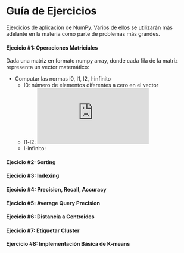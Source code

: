 # Guía de Ejercicios
Ejercicios de aplicación de NumPy. Varios de ellos se utilizarán más adelante en la materia como parte de problemas más grandes.

#### Ejecicio #1:    Operaciones Matriciales
Dada una matriz en formato numpy array, donde cada fila de la matriz representa un vector matemático: 
* Computar las normas l0, l1, l2, l-infinito
    * l0: número de elementos diferentes a cero en el vector
    * l1-l2: ![](https://latex.codecogs.com/svg.latex?%5Cleft%20%5C%7C%20x%20%5Cright%20%5C%7C_%7Bp%7D%20%3D%20%5Cleft%20%28%20%5Csum_%7B1%7D%5E%7Bn%7D%20%5Cleft%20%7C%20x_%7Bi%7D%20%5Cright%20%7C%5Ep%20%5Cright%20%29%5E%7B%5Ctfrac%7B1%7D%7Bp%7D%7D)
    * l-infinito: 
#### Ejecicio #2:    Sorting

#### Ejecicio #3:    Indexing

#### Ejecicio #4:    Precision, Recall, Accuracy

#### Ejecicio #5:    Average Query Precision

#### Ejecicio #6:    Distancia a Centroides

#### Ejecicio #7:    Etiquetar Cluster

#### Ejercicio #8:   Implementación Básica de K-means